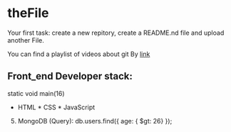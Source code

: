 # theFile
Your first task: create a new repitory, create a README.nd file and upload another File.

You can find a playlist of videos about git By [link](https://www.youtube.com/watch?v=KnINsmXT9_C)

## Front_end Developer stack:
static void main(16)
* HTML
﻿﻿* CSS
﻿﻿* JavaScript
5. MongoDB (Query):
db.users.find({ age: { $gt: 26} });

